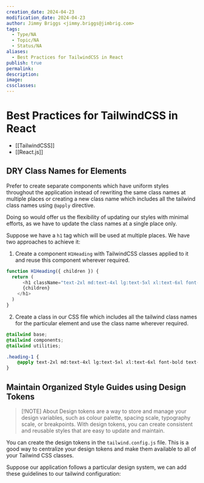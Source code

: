 ```yaml
---
creation_date: 2024-04-23
modification_date: 2024-04-23
author: Jimmy Briggs <jimmy.briggs@jimbrig.com>
tags:
  - Type/NA
  - Topic/NA
  - Status/NA
aliases:
  - Best Practices for TailwindCSS in React
publish: true
permalink:
description:
image:
cssclasses:
---
```


# Best Practices for TailwindCSS in React

- [[TailwindCSS]]
- [[React.js]]

## DRY Class Names for Elements

Prefer to create separate components which have uniform styles throughout the application instead of rewriting the same class names at multiple places or creating a new class name which includes all the tailwind class names using `@apply` directive.

Doing so would offer us the flexibility of updating our styles with minimal efforts, as we have to update the class names at a single place only.

Suppose we have a `h1` tag which will be used at multiple places. We have two approaches to achieve it:

1. Create a component `H1Heading` with TailwindCSS classes applied to it and reuse this component wherever required.

```typescript
function H1Heading({ children }) {
  return (
      <h1 className="text-2xl md:text-4xl lg:text-5xl xl:text-6xl font-bold text-black">
      {children}
    </h1>
  )
}
```

2. Create a class in our CSS file which includes all the tailwind class names for the particular element and use the class name wherever required.

```css
@tailwind base;
@tailwind components;
@tailwind utilities;

.heading-1 {
    @apply text-2xl md:text-4xl lg:text-5xl xl:text-6xl font-bold text-black
}
```

## Maintain Organized Style Guides using Design Tokens

> [!NOTE] About
> Design tokens are a way to store and manage your design variables, such as colour palette, spacing scale, typography scale, or breakpoints. With design tokens, you can create consistent and reusable styles that are easy to update and maintain.

You can create the design tokens in the `tailwind.config.js` file. This is a good way to centralize your design tokens and make them available to all of your Tailwind CSS classes.

Suppose our application follows a particular design system, we can add these guidelines to our tailwind configuration:

```javascript

```

